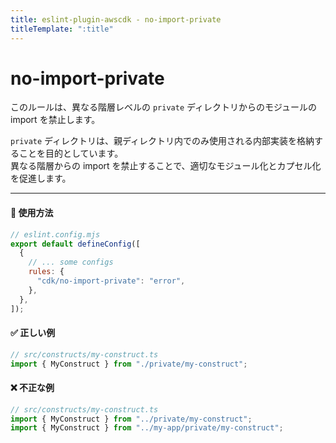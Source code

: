 ```yaml
---
title: eslint-plugin-awscdk - no-import-private
titleTemplate: ":title"
---
```


<script setup>
import NotRecommendedItem from '../../components/NotRecommendedItem.vue'
</script>

# no-import-private

<NotRecommendedItem japanese />

このルールは、異なる階層レベルの `private` ディレクトリからのモジュールの import を禁止します。

`private` ディレクトリは、親ディレクトリ内でのみ使用される内部実装を格納することを目的としています。  
異なる階層からの import を禁止することで、適切なモジュール化とカプセル化を促進します。

---

#### 🔧 使用方法

```js
// eslint.config.mjs
export default defineConfig([
  {
    // ... some configs
    rules: {
      "cdk/no-import-private": "error",
    },
  },
]);
```

#### ✅ 正しい例

```ts
// src/constructs/my-construct.ts
import { MyConstruct } from "./private/my-construct";
```

#### ❌ 不正な例

```ts
// src/constructs/my-construct.ts
import { MyConstruct } from "../private/my-construct";
import { MyConstruct } from "../my-app/private/my-construct";
```
